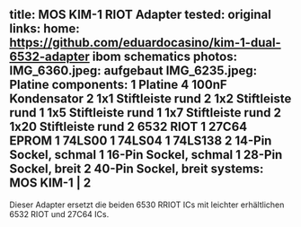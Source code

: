 title: MOS KIM-1 RIOT Adapter
tested: original
links:
    home: https://github.com/eduardocasino/kim-1-dual-6532-adapter
    ibom
    schematics
photos:
    IMG_6360.jpeg: aufgebaut
    IMG_6235.jpeg: Platine
components:
    1 Platine
    4 100nF Kondensator
    2 1x1 Stiftleiste rund
    2 1x2 Stiftleiste rund
    1 1x5 Stiftleiste rund
    1 1x7 Stiftleiste rund
    2 1x20 Stiftleiste rund
    2 6532 RIOT
    1 27C64 EPROM
    1 74LS00
    1 74LS04
    1 74LS138
    2 14-Pin Sockel, schmal
    1 16-Pin Sockel, schmal
    1 28-Pin Sockel, breit
    2 40-Pin Sockel, breit
systems:
    MOS KIM-1 | 2
---
Dieser Adapter ersetzt die beiden 6530 RRIOT ICs mit leichter erhältlichen 6532 RIOT und 27C64 ICs.
